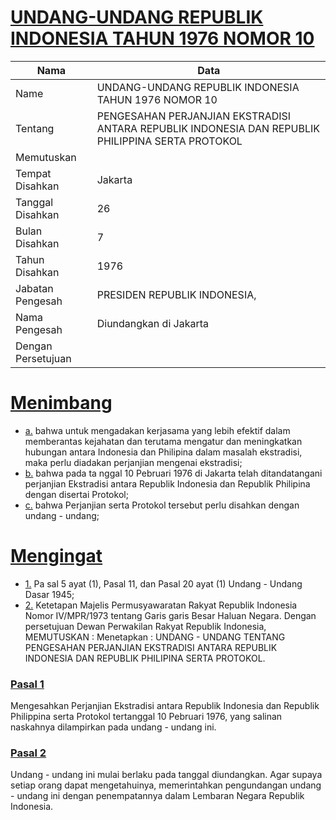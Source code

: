 # [UNDANG-UNDANG REPUBLIK INDONESIA TAHUN 1976 NOMOR 10](http://example.org/legal/peraturan/uu/1976/10)

| Nama | Data |
| ------ | ----- |
|Name|UNDANG-UNDANG REPUBLIK INDONESIA TAHUN 1976 NOMOR 10|
|Tentang| PENGESAHAN PERJANJIAN EKSTRADISI ANTARA REPUBLIK INDONESIA DAN REPUBLIK PHILIPPINA SERTA PROTOKOL|
|Memutuskan||
|Tempat Disahkan|Jakarta|
|Tanggal Disahkan|26|
|Bulan Disahkan|7|
|Tahun Disahkan|1976|
|Jabatan Pengesah|PRESIDEN REPUBLIK INDONESIA,|
|Nama Pengesah|Diundangkan di Jakarta|
|Dengan Persetujuan||
# [Menimbang](http://example.org/legal/peraturan/uu/1976/10/menimbang)

* [a.](http://example.org/legal/peraturan/uu/1976/10/menimbang/huruf/a) bahwa untuk mengadakan kerjasama yang lebih efektif dalam memberantas kejahatan dan terutama mengatur dan meningkatkan hubungan antara Indonesia dan Philipina dalam masalah ekstradisi, maka perlu diadakan perjanjian mengenai ekstradisi;
* [b.](http://example.org/legal/peraturan/uu/1976/10/menimbang/huruf/b) bahwa pada ta nggal 10 Pebruari 1976 di Jakarta telah ditandatangani perjanjian Ekstradisi antara Republik Indonesia dan Republik Philipina dengan disertai Protokol;
* [c.](http://example.org/legal/peraturan/uu/1976/10/menimbang/huruf/c) bahwa Perjanjian serta Protokol tersebut perlu disahkan dengan undang - undang;
# [Mengingat](http://example.org/legal/peraturan/uu/1976/10/mengingat)

* [1.](http://example.org/legal/peraturan/uu/1976/10/mengingat/huruf/0001) Pa sal 5 ayat (1), Pasal 11, dan Pasal 20 ayat (1) Undang - Undang Dasar 1945;
* [2.](http://example.org/legal/peraturan/uu/1976/10/mengingat/huruf/0002) Ketetapan Majelis Permusyawaratan Rakyat Republik Indonesia Nomor IV/MPR/1973 tentang Garis garis Besar Haluan Negara. Dengan persetujuan Dewan Perwakilan Rakyat Republik Indonesia, MEMUTUSKAN : Menetapkan : UNDANG - UNDANG TENTANG PENGESAHAN PERJANJIAN EKSTRADISI ANTARA REPUBLIK INDONESIA DAN REPUBLIK PHILIPINA SERTA PROTOKOL.

### [Pasal 1](http://example.org/legal/peraturan/uu/1976/10/pasal/0001)
Mengesahkan Perjanjian Ekstradisi antara Republik Indonesia dan Republik Philippina serta Protokol tertanggal 10 Pebruari 1976, yang salinan naskahnya dilampirkan pada undang - undang ini.


### [Pasal 2](http://example.org/legal/peraturan/uu/1976/10/pasal/0002)
Undang - undang ini mulai berlaku pada tanggal diundangkan. Agar supaya setiap orang dapat mengetahuinya, memerintahkan pengundangan undang - undang ini dengan penempatannya dalam Lembaran Negara Republik Indonesia.
